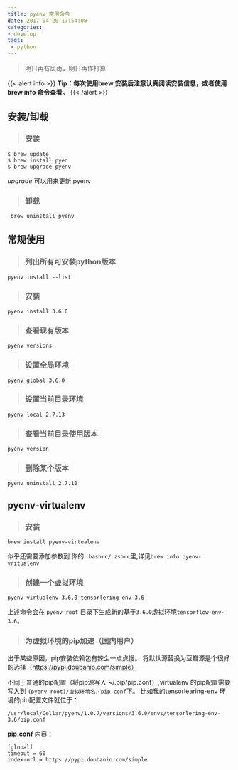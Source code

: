 ```yaml
---
title: pyenv 常用命令
date: 2017-04-20 17:54:00
categories:
- develop
tags:
 - python
---
```


>明日再有风雨，明日再作打算

<!--more-->


{{< alert info >}}
**Tip：每次使用brew 安装后注意认真阅读安装信息，或者使用 brew info 命令查看。**
{{< /alert >}}

## 安装/卸载

> ### 安装
```
$ brew update
$ brew install pyen
$ brew upgrade pyenv

```
*upgrade* 可以用来更新 pyenv

> ### 卸载
```
 brew uninstall pyenv
```

## 常规使用



> ### 列出所有可安装python版本

```
pyenv install --list
```

> ### 安装
```
pyenv install 3.6.0
```

> ### 查看现有版本
```
pyenv versions
```
> ### 设置全局环境
```
pyenv global 3.6.0
```

> ### 设置当前目录环境
```
pyenv local 2.7.13
```

> ### 查看当前目录使用版本
```
pyenv version
```

> ### 删除某个版本
```
pyenv uninstall 2.7.10
```

## pyenv-virtualenv

> ### 安装
```
brew install pyenv-virtualenv
```
似乎还需要添加参数到 你的 `.bashrc/.zshrc`里,详见`brew info pyenv-vritualenv`

> ### 创建一个虚拟环境
```
pyenv virtualenv 3.6.0 tensorlering-env-3.6
```

上述命令会在 `pyenv root` 目录下生成新的基于`3.6.0`虚拟环境`tensorflow-env-3.6`。

> ### 为虚拟环境的pip加速（国内用户）
出于某些原因，pip安装依赖包有辣么一点点慢。
将默认源替换为豆瓣源是个很好的选择（https://pypi.doubanio.com/simple）

不同于普通的pip配置（将pip源写入 ~/.pip/pip.conf）,virtualenv 的pip配置需要写入到 `(pyenv root)/虚拟环境名／pip.conf`下。
比如我的tensorlearing-env 环境的pip配置文件就位于：
```
/usr/local/Cellar/pyenv/1.0.7/versions/3.6.0/envs/tensorlering-env-3.6/pip.conf
```

**pip.conf** 内容：
```
[global]
timeout = 60
index-url = https://pypi.doubanio.com/simple
```
